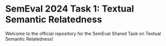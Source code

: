 # SemEval 2024 Task 1: Textual Semantic Relatedness

Welcome to the official repository for the SemEval Shared Task on Textual Semantic Relatedness!
